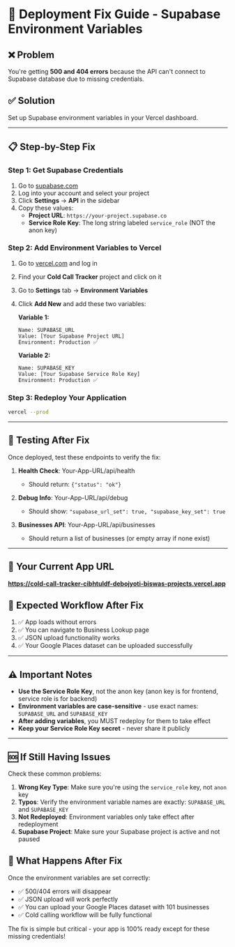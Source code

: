 # 🔧 Deployment Fix Guide - Supabase Environment Variables

## ❌ Problem
You're getting **500 and 404 errors** because the API can't connect to Supabase database due to missing credentials.

## ✅ Solution
Set up Supabase environment variables in your Vercel dashboard.

---

## 📋 Step-by-Step Fix

### Step 1: Get Supabase Credentials
1. Go to [supabase.com](https://supabase.com)
2. Log into your account and select your project
3. Click **Settings** → **API** in the sidebar
4. Copy these values:
   - **Project URL**: `https://your-project.supabase.co`
   - **Service Role Key**: The long string labeled `service_role` (NOT the anon key)

### Step 2: Add Environment Variables to Vercel
1. Go to [vercel.com](https://vercel.com) and log in
2. Find your **Cold Call Tracker** project and click on it
3. Go to **Settings** tab → **Environment Variables**
4. Click **Add New** and add these two variables:

   **Variable 1:**
   ```
   Name: SUPABASE_URL
   Value: [Your Supabase Project URL]
   Environment: Production ✅
   ```

   **Variable 2:**
   ```
   Name: SUPABASE_KEY
   Value: [Your Supabase Service Role Key]
   Environment: Production ✅
   ```

### Step 3: Redeploy Your Application
```bash
vercel --prod
```

---

## 🧪 Testing After Fix

Once deployed, test these endpoints to verify the fix:

1. **Health Check**: Your-App-URL/api/health
   - Should return: `{"status": "ok"}`

2. **Debug Info**: Your-App-URL/api/debug
   - Should show: `"supabase_url_set": true, "supabase_key_set": true`

3. **Businesses API**: Your-App-URL/api/businesses
   - Should return a list of businesses (or empty array if none exist)

---

## 🎯 Your Current App URL
**https://cold-call-tracker-cibhtuldf-debojyoti-biswas-projects.vercel.app**

## 📱 Expected Workflow After Fix
1. ✅ App loads without errors
2. ✅ You can navigate to Business Lookup page
3. ✅ JSON upload functionality works
4. ✅ Your Google Places dataset can be uploaded successfully

---

## ⚠️ Important Notes

- **Use the Service Role Key**, not the anon key (anon key is for frontend, service role is for backend)
- **Environment variables are case-sensitive** - use exact names: `SUPABASE_URL` and `SUPABASE_KEY`
- **After adding variables**, you MUST redeploy for them to take effect
- **Keep your Service Role Key secret** - never share it publicly

---

## 🆘 If Still Having Issues

Check these common problems:

1. **Wrong Key Type**: Make sure you're using the `service_role` key, not `anon` key
2. **Typos**: Verify the environment variable names are exactly: `SUPABASE_URL` and `SUPABASE_KEY`
3. **Not Redeployed**: Environment variables only take effect after redeployment
4. **Supabase Project**: Make sure your Supabase project is active and not paused

## 🚀 What Happens After Fix

Once the environment variables are set correctly:
- ✅ 500/404 errors will disappear
- ✅ JSON upload will work perfectly
- ✅ You can upload your Google Places dataset with 101 businesses
- ✅ Cold calling workflow will be fully functional

The fix is simple but critical - your app is 100% ready except for these missing credentials! 